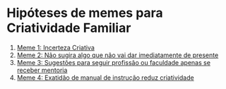 # Hipóteses de memes para Criatividade Familiar

1. [Meme 1: Incerteza Criativa](1/incerteza-criativa.md)
2. [Meme 2: Não sugira algo que não vai dar imediatamente de presente](2/presenteie-nao-sugira.md)
3. [Meme 3: Sugestões para seguir profissão ou faculdade apenas se receber mentoria](3/mentoria-profissao-faculdade.md)
4. [Meme 4: Exatidão de manual de instrução reduz criatividade](4/criatividade-vs-manual-instrucao.md)